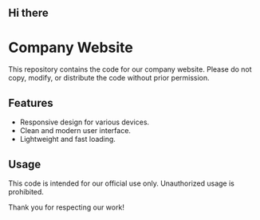 ## Hi there

# Company Website

This repository contains the code for our company website. Please do not copy, modify, or distribute the code without prior permission.

## Features
- Responsive design for various devices.
- Clean and modern user interface.
- Lightweight and fast loading.

## Usage
This code is intended for our official use only. Unauthorized usage is prohibited.

Thank you for respecting our work!
